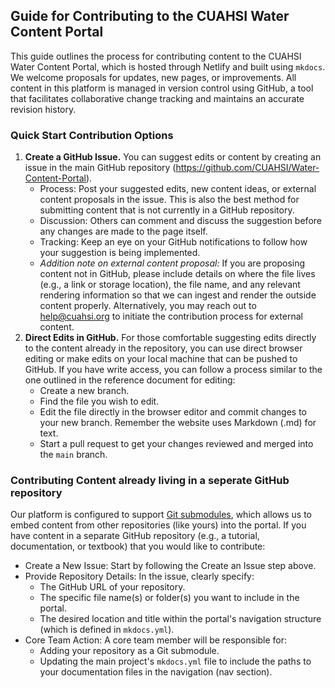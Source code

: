 ## Guide for Contributing to the CUAHSI Water Content Portal
This guide outlines the process for contributing content to the CUAHSI Water Content Portal, which is hosted through Netlify and built using `mkdocs`. We welcome proposals for updates, new pages, or improvements. All content in this platform is managed in version control using GitHub, a tool that facilitates collaborative change tracking and maintains an accurate revision history.

### Quick Start Contribution Options
1. **Create a GitHub Issue.** You can suggest edits or content by creating an issue in the main GitHub repository (https://github.com/CUAHSI/Water-Content-Portal).
    - Process: Post your suggested edits, new content ideas, or external content proposals in the issue. This is also the best method for submitting content that is not currently in a GitHub repository.
    - Discussion: Others can comment and discuss the suggestion before any changes are made to the page itself.
    - Tracking: Keep an eye on your GitHub notifications to follow how your suggestion is being implemented.
    - _Addition note on external content proposal:_ If you are proposing content not in GitHub, please include details on where the file lives (e.g., a link or storage location), the file name, and any relevant rendering information so that we can ingest and render the outside content properly. Alternatively, you may reach out to help@cuahsi.org to initiate the contribution process for external content.
2. **Direct Edits in GitHub.** For those comfortable suggesting edits directly to the content already in the repository, you can use direct browser editing or make edits on your local machine that can be pushed to GitHub. If you have write access, you can follow a process similar to the one outlined in the reference document for editing:
    - Create a new branch.
    - Find the file you wish to edit.
    - Edit the file directly in the browser editor and commit changes to your new branch. Remember the website uses Markdown (.md) for text.
    - Start a pull request to get your changes reviewed and merged into the `main` branch.

### Contributing Content already living in a seperate GitHub repository
Our platform is configured to support [Git submodules](https://git-scm.com/book/en/v2/Git-Tools-Submodules), which allows us to embed content from other repositories (like yours) into the portal. If you have content in a separate GitHub repository (e.g., a tutorial, documentation, or textbook) that you would like to contribute:

- Create a New Issue: Start by following the Create an Issue step above.
- Provide Repository Details: In the issue, clearly specify:
    - The GitHub URL of your repository.
    - The specific file name(s) or folder(s) you want to include in the portal.
    - The desired location and title within the portal's navigation structure (which is defined in `mkdocs.yml`).
- Core Team Action: A core team member will be responsible for:
    - Adding your repository as a Git submodule.
    - Updating the main project's `mkdocs.yml` file to include the paths to your documentation files in the navigation (nav section).